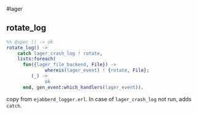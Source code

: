 #lager

## rotate_log

``` erlang
%% @spec () -> ok
rotate_log() ->
    catch lager_crash_log ! rotate,
    lists:foreach(
      fun({lager_file_backend, File}) ->
              whereis(lager_event) ! {rotate, File};
         (_) ->
              ok
      end, gen_event:which_handlers(lager_event)).
```
copy from `ejabberd_logger.erl`. In case of `lager_crash_log` not run, adds `catch`.
